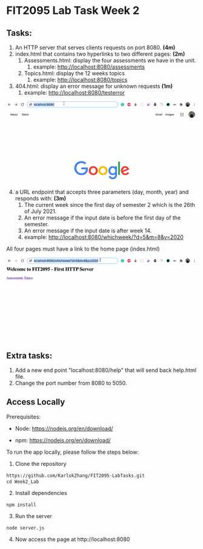 # FIT2095 Lab Task Week 2

## Tasks:
1.  An HTTP server that serves clients requests on port 8080.  **(4m)**
2.  index.html that contains two hyperlinks to two different pages:  **(2m)**
    1.  Assessments.html: display the four assessments we have in the unit.
        1.  example:  [http://localhost:8080/assessments](http://localhost:8080/assessments)
    2.  Topics.html: display the 12 weeks topics
        1.  example:  [http://localhost:8080/topics](http://localhost:8080/topics)
3.  404.html: display an error message for unknown requests  **(1m)**
    1.  example:  [http://localhost:8080/testerror](http://localhost:8080/testerror)

![demo1](./images/demo1.gif)

4.  a URL endpoint that accepts three parameters (day, month, year) and responds with:  **(3m)**
    1.  The current week since the first day of semester 2 which is the 26th of July 2021.
    2.  An error message if the input date is before the first day of the semester.
    3.  An error message if the input date is after week 14.
    4.  example: [http://localhost:8080/whichweek/?d=5&m=8&y=2020](http://localhost:8080/whichweek/?d=5&m=8&y=2020)

All four pages must have a link to the home page (index.html)

![demo2](./images/demo2.gif)

## Extra tasks:
1. Add a new end point "localhost:8080/help" that will send back help.html file.
2. Change the port number from 8080 to 5050.


## Access Locally

Prerequisites:

- Node: https://nodejs.org/en/download/

- npm: https://nodejs.org/en/download/

To run the app locally, please follow the steps below:

1. Clone the repository
```
https://github.com/KarlokZhang/FIT2095-LabTasks.git
cd Week2_Lab
```
2. Install dependencies
```
npm install
```
3. Run the server
```
node server.js
```
4. Now access the page at http://localhost:8080